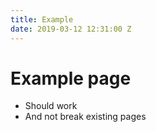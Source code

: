 ```yaml
---
title: Example
date: 2019-03-12 12:31:00 Z
---
```


# Example page

- Should work
- And not break existing pages